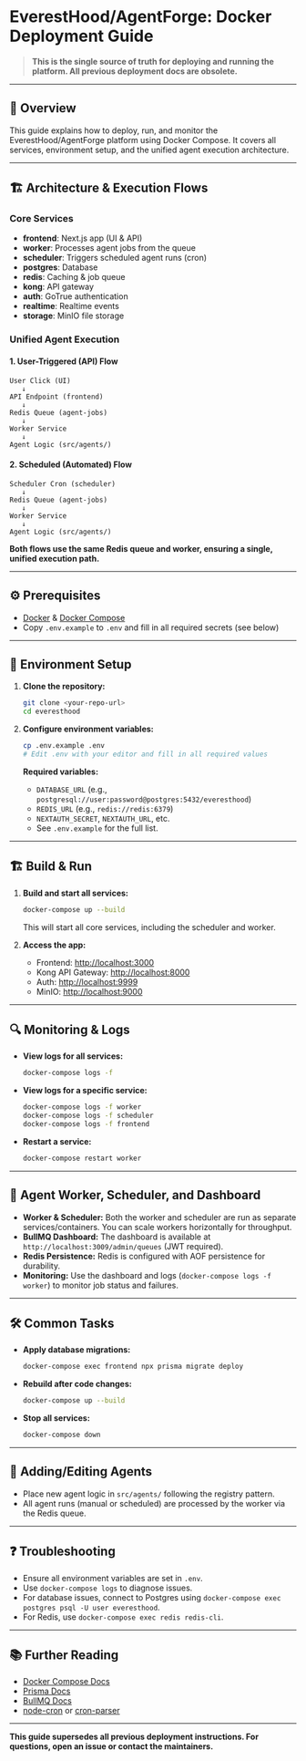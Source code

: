 # EverestHood/AgentForge: Docker Deployment Guide

> **This is the single source of truth for deploying and running the platform. All previous deployment docs are obsolete.**

---

## 🚀 Overview

This guide explains how to deploy, run, and monitor the EverestHood/AgentForge platform using Docker Compose. It covers all services, environment setup, and the unified agent execution architecture.

---

## 🏗️ Architecture & Execution Flows

### **Core Services**
- **frontend**: Next.js app (UI & API)
- **worker**: Processes agent jobs from the queue
- **scheduler**: Triggers scheduled agent runs (cron)
- **postgres**: Database
- **redis**: Caching & job queue
- **kong**: API gateway
- **auth**: GoTrue authentication
- **realtime**: Realtime events
- **storage**: MinIO file storage

### **Unified Agent Execution**

#### 1. **User-Triggered (API) Flow**
```
User Click (UI)
   ↓
API Endpoint (frontend)
   ↓
Redis Queue (agent-jobs)
   ↓
Worker Service
   ↓
Agent Logic (src/agents/)
```

#### 2. **Scheduled (Automated) Flow**
```
Scheduler Cron (scheduler)
   ↓
Redis Queue (agent-jobs)
   ↓
Worker Service
   ↓
Agent Logic (src/agents/)
```

**Both flows use the same Redis queue and worker, ensuring a single, unified execution path.**

---

## ⚙️ Prerequisites
- [Docker](https://www.docker.com/get-started) & [Docker Compose](https://docs.docker.com/compose/)
- Copy `.env.example` to `.env` and fill in all required secrets (see below)

---

## 📝 Environment Setup

1. **Clone the repository:**
   ```bash
   git clone <your-repo-url>
   cd everesthood
   ```

2. **Configure environment variables:**
   ```bash
   cp .env.example .env
   # Edit .env with your editor and fill in all required values
   ```
   **Required variables:**
   - `DATABASE_URL` (e.g., `postgresql://user:password@postgres:5432/everesthood`)
   - `REDIS_URL` (e.g., `redis://redis:6379`)
   - `NEXTAUTH_SECRET`, `NEXTAUTH_URL`, etc.
   - See `.env.example` for the full list.

---

## 🏗️ Build & Run

1. **Build and start all services:**
   ```bash
   docker-compose up --build
   ```
   This will start all core services, including the scheduler and worker.

2. **Access the app:**
   - Frontend: [http://localhost:3000](http://localhost:3000)
   - Kong API Gateway: [http://localhost:8000](http://localhost:8000)
   - Auth: [http://localhost:9999](http://localhost:9999)
   - MinIO: [http://localhost:9000](http://localhost:9000)

---

## 🔍 Monitoring & Logs

- **View logs for all services:**
  ```bash
  docker-compose logs -f
  ```
- **View logs for a specific service:**
  ```bash
  docker-compose logs -f worker
  docker-compose logs -f scheduler
  docker-compose logs -f frontend
  ```
- **Restart a service:**
  ```bash
  docker-compose restart worker
  ```

---

## 🧠 Agent Worker, Scheduler, and Dashboard

- **Worker & Scheduler:** Both the worker and scheduler are run as separate services/containers. You can scale workers horizontally for throughput.
- **BullMQ Dashboard:** The dashboard is available at `http://localhost:3009/admin/queues` (JWT required).
- **Redis Persistence:** Redis is configured with AOF persistence for durability.
- **Monitoring:** Use the dashboard and logs (`docker-compose logs -f worker`) to monitor job status and failures.

---

## 🛠️ Common Tasks

- **Apply database migrations:**
  ```bash
  docker-compose exec frontend npx prisma migrate deploy
  ```
- **Rebuild after code changes:**
  ```bash
  docker-compose up --build
  ```
- **Stop all services:**
  ```bash
  docker-compose down
  ```

---

## 🧩 Adding/Editing Agents
- Place new agent logic in `src/agents/` following the registry pattern.
- All agent runs (manual or scheduled) are processed by the worker via the Redis queue.

---

## ❓ Troubleshooting
- Ensure all environment variables are set in `.env`.
- Use `docker-compose logs` to diagnose issues.
- For database issues, connect to Postgres using `docker-compose exec postgres psql -U user everesthood`.
- For Redis, use `docker-compose exec redis redis-cli`.

---

## 📚 Further Reading
- [Docker Compose Docs](https://docs.docker.com/compose/)
- [Prisma Docs](https://www.prisma.io/docs/)
- [BullMQ Docs](https://docs.bullmq.io/)
- [node-cron](https://www.npmjs.com/package/node-cron) or [cron-parser](https://www.npmjs.com/package/cron-parser)

---

**This guide supersedes all previous deployment instructions. For questions, open an issue or contact the maintainers.**